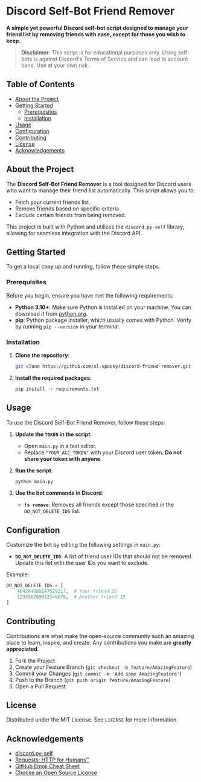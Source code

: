 # Discord Self-Bot Friend Remover

**A simple yet powerful Discord self-bot script designed to manage your friend list by removing friends with ease, except for those you wish to keep.**

> **Disclaimer**: This script is for educational purposes only. Using self-bots is against Discord's Terms of Service and can lead to account bans. Use at your own risk.

## Table of Contents

- [About the Project](#about-the-project)
- [Getting Started](#getting-started)
  - [Prerequisites](#prerequisites)
  - [Installation](#installation)
- [Usage](#usage)
- [Configuration](#configuration)
- [Contributing](#contributing)
- [License](#license)
- [Acknowledgements](#acknowledgements)

## About the Project

The **Discord Self-Bot Friend Remover** is a tool designed for Discord users who want to manage their friend list automatically. This script allows you to:

- Fetch your current friends list.
- Remove friends based on specific criteria.
- Exclude certain friends from being removed.

This project is built with Python and utilizes the `discord.py-self` library, allowing for seamless integration with the Discord API.

## Getting Started

To get a local copy up and running, follow these simple steps.

### Prerequisites

Before you begin, ensure you have met the following requirements:

- **Python 3.10+**: Make sure Python is installed on your machine. You can download it from [python.org](https://www.python.org/downloads/).
- **pip**: Python package installer, which usually comes with Python. Verify by running `pip --version` in your terminal.

### Installation

1. **Clone the repository**:

    ```bash
    git clone https://github.com/xl-spooky/discord-friend-remover.git
    ```

2. **Install the required packages**:

    ```bash
    pip install -r requirements.txt
    ```

## Usage

To use the Discord Self-Bot Friend Remover, follow these steps:

1. **Update the `TOKEN` in the script**:

   - Open `main.py` in a text editor.
   - Replace `"YOUR_ACC_TOKEN"` with your Discord user token. **Do not share your token with anyone**.

2. **Run the script**:

   ```bash
   python main.py
   ```

3. **Use the bot commands in Discord**:

   - **`!s remove`**: Removes all friends except those specified in the `DO_NOT_DELETE_IDS` list.

## Configuration

Customize the bot by editing the following settings in `main.py`:

- **`DO_NOT_DELETE_IDS`**: A list of friend user IDs that should not be removed. Update this list with the user IDs you want to exclude.

Example:
```python
DO_NOT_DELETE_IDS = [
    404264989147529217,  # Your friend ID
    123456789012345678,  # Another friend ID
]
```

## Contributing

Contributions are what make the open-source community such an amazing place to learn, inspire, and create. Any contributions you make are **greatly appreciated**.

1. Fork the Project
2. Create your Feature Branch (`git checkout -b feature/AmazingFeature`)
3. Commit your Changes (`git commit -m 'Add some AmazingFeature'`)
4. Push to the Branch (`git push origin feature/AmazingFeature`)
5. Open a Pull Request

## License

Distributed under the MIT License. See `LICENSE` for more information.

## Acknowledgements

- [discord.py-self](https://github.com/dolfies/discord.py-self)
- [Requests: HTTP for Humans™](https://docs.python-requests.org/en/master/)
- [GitHub Emoji Cheat Sheet](https://github.com/ikatyang/emoji-cheat-sheet)
- [Choose an Open Source License](https://choosealicense.com)

